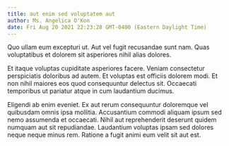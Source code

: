 ```yaml
---
title: aut enim sed voluptatem aut
author: Ms. Angelica O'Kon
date: Fri Aug 20 2021 22:23:28 GMT-0400 (Eastern Daylight Time)
---
```

Quo ullam eum excepturi ut. Aut vel fugit recusandae sunt nam. Quas voluptatibus et dolorem sit asperiores nihil alias dolores.

 Et itaque voluptas cupiditate asperiores facere. Veniam consectetur perspiciatis doloribus ad autem. Et voluptas est officiis dolorem modi. Et non nihil maiores eos quod consequuntur delectus sit. Occaecati temporibus ut pariatur atque in cum laudantium ducimus.

 Eligendi ab enim eveniet. Ex aut rerum consequuntur doloremque vel quibusdam omnis ipsa mollitia. Accusantium commodi aliquam ipsum sed nemo assumenda et occaecati. Nihil aut reprehenderit deserunt quidem numquam aut sit repudiandae. Laudantium voluptas ipsam sed dolores neque neque minus rem. Ratione a fugit animi eum velit sit aut est.
